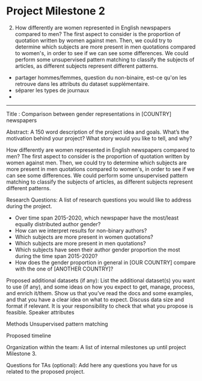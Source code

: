 # Project Milestone 2

2) How differently are women represented in English newspapers compared to men? The first aspect to consider is the proportion of quotation written by women against men. Then, we could try to determine which subjects are more present in men quotations compared to women's, in order to see if we can see some differences. We could perform some unsupervised pattern matching to classify the subjects of articles, as different subjects represent different patterns. 

- partager hommes/femmes, question du non-binaire, est-ce qu'on les retrouve dans les attributs du dataset supplémentaire.
- séparer les types de journaux
- 

---------------------------------------------------------------------------------------------------------------------------

Title : 
Comparison between gender representations in [COUNTRY] newspapers 

Abstract: A 150 word description of the project idea and goals. What’s the motivation behind your project? What story would you like to tell, and why?

How differently are women represented in English newspapers compared to men? The first aspect to consider is the proportion of quotation written by women against men. Then, we could try to determine which subjects are more present in men quotations compared to women's, in order to see if we can see some differences. We could perform some unsupervised pattern matching to classify the subjects of articles, as different subjects represent different patterns.

Research Questions: A list of research questions you would like to address during the project.
- Over time span 2015-2020, which newspaper have the most/least equally distributed author gender?
- How can we interpret results for non-binary authors?
- Which subjects are more present in women quotations?
- Which subjects are more present in men quotations?
- Which subjects have seen their author gender proportion the most during the time span 2015-2020?
- How does the gender proportion in general in [OUR COUNTRY] compare with the one of [ANOTHER COUNTRY]?

Proposed additional datasets (if any): List the additional dataset(s) you want to use (if any), and some ideas on how you expect to get, manage, process, and enrich it/them. Show us that you’ve read the docs and some examples, and that you have a clear idea on what to expect. Discuss data size and format if relevant. It is your responsibility to check that what you propose is feasible.
Speaker attributes


Methods
Unsupervised pattern matching

Proposed timeline

Organization within the team: A list of internal milestones up until project Milestone 3.

Questions for TAs (optional): Add here any questions you have for us related to the proposed project.
